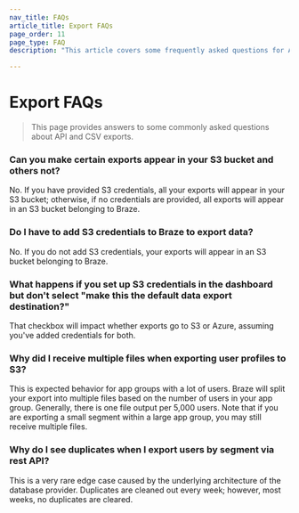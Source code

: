 ```yaml
---
nav_title: FAQs
article_title: Export FAQs
page_order: 11
page_type: FAQ
description: "This article covers some frequently asked questions for API and CSV exports."

---
```


# Export FAQs

> This page provides answers to some commonly asked questions about API and CSV exports.

### Can you make certain exports appear in your S3 bucket and others not?

No. If you have provided S3 credentials, all your exports will appear in your S3 bucket; otherwise, if no credentials are provided, all exports will appear in an S3 bucket belonging to Braze.

### Do I have to add S3 credentials to Braze to export data?

No. If you do not add S3 credentials, your exports will appear in an S3 bucket belonging to Braze.

### What happens if you set up S3 credentials in the dashboard but don't select "make this the default data export destination?"

That checkbox will impact whether exports go to S3 or Azure, assuming you've added credentials for both.

### Why did I receive multiple files when exporting user profiles to S3?

This is expected behavior for app groups with a lot of users. Braze will split your export into multiple files based on the number of users in your app group. Generally, there is one file output per 5,000 users. Note that if you are exporting a small segment within a large app group, you may still receive multiple files.

### Why do I see duplicates when I export users by segment via rest API?

This is a very rare edge case caused by the underlying architecture of the database provider. Duplicates are cleaned out every week; however, most weeks, no duplicates are cleared.
